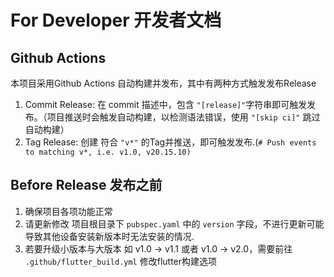 # For Developer 开发者文档

## Github Actions

本项目采用Github Actions 自动构建并发布，其中有两种方式触发发布Release

1. Commit Release: 在 commit 描述中，包含 `"[release]"`字符串即可触发发布。（项目推送时会触发自动构建，以检测语法错误，使用 `"[skip ci]"` 跳过自动构建）
2. Tag Release: 创建 符合 `"v*"` 的Tag并推送，即可触发发布.(`# Push events to matching v*, i.e. v1.0, v20.15.10)`

## Before Release 发布之前

1. 确保项目各项功能正常
2. 请更新修改 项目根目录下 `pubspec.yaml` 中的 `version` 字段，不进行更新可能导致其他设备安装新版本时无法安装的情况.
3. 若要升级小版本与大版本 如 v1.0 -> v1.1 或者 v1.0 -> v2.0，需要前往 `.github/flutter_build.yml` 修改flutter构建选项
